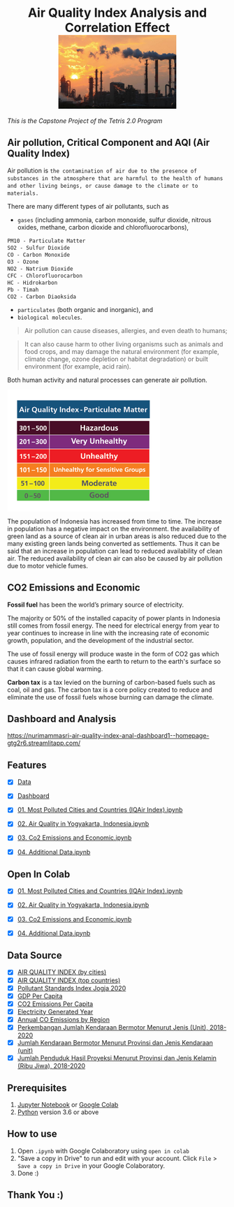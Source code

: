<h1 align="center">
Air Quality Index Analysis and Correlation Effect
<br>
<img align="center" src="/image/logo.jpg"  width="270"></img>
</h1>

*This is the Capstone Project of the Tetris 2.0 Program*

## **Air pollution, Critical Component and AQI (Air Quality Index)**

Air pollution is `the contamination of air due to the presence of substances in the atmosphere that are harmful to the health of humans and other living beings, or cause damage to the climate or to materials. `

There are many different types of air pollutants, such as 

* `gases` (including ammonia, carbon monoxide, sulfur dioxide, nitrous oxides, methane, carbon dioxide and chlorofluorocarbons), 

```
PM10 - Particulate Matter
SO2 - Sulfur Dioxide
CO - Carbon Monoxide
O3 - Ozone
NO2 - Natrium Dioxide
CFC - Chlorofluorocarbon
HC - Hidrokarbon
Pb - Timah
CO2 - Carbon Diaoksida
```

* `particulates` (both organic and inorganic), and 
* `biological molecules`. 

> Air pollution can cause diseases, allergies, and even death to humans; 

> It can also cause harm to other living organisms such as animals and food crops, and may damage the natural environment (for example, climate change, ozone depletion or habitat degradation) or built environment (for example, acid rain). 

Both human activity and natural processes can generate air pollution.

<img align="center" src="/image/Air Quality Index - Particulate Matter.png" width="350" align=center></img>

The population of Indonesia has increased from time to time. The increase in population has a negative impact on the environment. the availability of green land as a source of clean air in urban areas is also reduced due to the many existing green lands being converted as settlements. Thus it can be said that an increase in population can lead to reduced availability of clean air. The reduced availability of clean air can also be caused by air pollution due to motor vehicle fumes.

## **CO2 Emissions and Economic**

**Fossil fuel** has been the world’s primary source of electricity.

The majority or 50% of the installed capacity of power plants in Indonesia still comes from fossil energy. The need for electrical energy from year to year continues to increase in line with the increasing rate of economic growth, population, and the development of the industrial sector.

The use of fossil energy will produce waste in the form of CO2 gas which causes infrared radiation from the earth to return to the earth's surface so that it can cause global warming.

**Carbon tax** is a tax levied on the burning of carbon-based fuels such as coal, oil and gas. The carbon tax is a core policy created to reduce and eliminate the use of fossil fuels whose burning can damage the climate.


## Dashboard and Analysis
https://nurimammasri-air-quality-index-anal-dashboard1--homepage-gtg2r6.streamlitapp.com/

## Features
- [x] [Data](https://github.com/nurimammasri/Air-Quality-Index-Analysis-and-Correlation-Effect/tree/main/data)
- [x] [Dashboard](https://github.com/nurimammasri/Air-Quality-Index-Analysis-and-Correlation-Effect/tree/main/Dashboard) 
- [x] [01. Most Polluted Cities and Countries (IQAir Index).ipynb](https://github.com/nurimammasri/Air-Quality-Index-Analysis-and-Correlation-Effect/blob/main/01.%20Most%20Polluted%20Cities%20and%20Countries%20(IQAir%20Index).ipynb)
- [x] [02. Air Quality in Yogyakarta, Indonesia.ipynb](https://github.com/nurimammasri/Air-Quality-Index-Analysis-and-Correlation-Effect/blob/main/02.%20Air%20Quality%20in%20Yogyakarta%2C%20Indonesia.ipynb)
- [x] [03. Co2 Emissions and Economic.ipynb](https://github.com/nurimammasri/Air-Quality-Index-Analysis-and-Correlation-Effect/blob/main/03.%20Co2%20Emissions%20and%20Economic.ipynb)
- [x] [04. Additional Data.ipynb](https://github.com/nurimammasri/Air-Quality-Index-Analysis-and-Correlation-Effect/blob/main/04.%20Additional%20Data.ipynb)


## Open In Colab

- [x] [01. Most Polluted Cities and Countries (IQAir Index).ipynb](https://colab.research.google.com/github/nurimammasri/Air-Quality-Index-Analysis-and-Correlation-Effect/blob/main/01.%20Most%20Polluted%20Cities%20and%20Countries%20(IQAir%20Index).ipynb)
- [x] [02. Air Quality in Yogyakarta, Indonesia.ipynb](https://colab.research.google.com/github/nurimammasri/Air-Quality-Index-Analysis-and-Correlation-Effect/blob/main/02.%20Air%20Quality%20in%20Yogyakarta%2C%20Indonesia.ipynb)
- [x] [03. Co2 Emissions and Economic.ipynb](https://colab.research.google.com/github/nurimammasri/Air-Quality-Index-Analysis-and-Correlation-Effect/blob/main/03.%20Co2%20Emissions%20and%20Economic.ipynb)
- [x] [04. Additional Data.ipynb](https://colab.research.google.com/github/nurimammasri/Air-Quality-Index-Analysis-and-Correlation-Effect/blob/main/04.%20Additional%20Data.ipynb)


## Data Source

- [x] [AIR QUALITY INDEX (by cities)](https://www.kaggle.com/datasets/ramjasmaurya/most-polluted-cities-and-countries-iqair-index)
- [x] [AIR QUALITY INDEX (top countries)](https://www.kaggle.com/datasets/ramjasmaurya/most-polluted-cities-and-countries-iqair-index)
- [x] [Pollutant Standards Index Jogja 2020](https://www.kaggle.com/datasets/adhang/air-quality-in-yogyakarta-indonesia-2020)
- [x] [GDP Per Capita](https://data.worldbank.org/indicator/NY.GDP.PCAP.CD)
- [x] [CO2 Emissions Per Capita](https://data.worldbank.org/indicator/EN.ATM.CO2E.PC)
- [x] [Electricity Generated Year](https://github.com/owid/energy-data)
- [x] [Annual CO Emissions by Region](https://carbonpricingdashboard.worldbank.org/map_data)
- [x] [Perkembangan Jumlah Kendaraan Bermotor Menurut Jenis (Unit), 2018-2020](https://www.bps.go.id/indicator/17/57/1/jumlah-kendaraan-bermotor.html)
- [x] [Jumlah Kendaraan Bermotor Menurut Provinsi dan Jenis Kendaraan (unit)](https://www.bps.go.id/indikator/indikator/view_data_pub/0000/api_pub/V2w4dFkwdFNLNU5mSE95Und2UDRMQT09/da_10/1)
- [x] [Jumlah Penduduk Hasil Proyeksi Menurut Provinsi dan Jenis Kelamin (Ribu Jiwa), 2018-2020](https://www.bps.go.id/indicator/12/1886/1/jumlah-penduduk-hasil-proyeksi-menurut-provinsi-dan-jenis-kelamin.html)

## Prerequisites
1. [Jupyter Notebook](https://test-jupyter.readthedocs.io/en/latest/install.html) or [Google Colab](https://colab.research.google.com/)
2. [Python](https://www.python.org/downloads/) version 3.6 or above

## How to use
1. Open `.ipynb` with Google Colaboratory using `open in colab`
2. "Save a copy in Drive" to run and edit with your account. Click `File` > `Save a copy in Drive` in your Google Colaboratory.
3. Done :)

## Thank You :)
